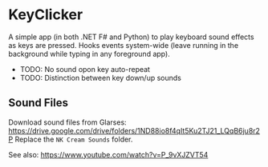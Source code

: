 # KeyClicker

A simple app (in both .NET F# and Python) to play keyboard sound effects as keys are pressed. Hooks events system-wide (leave running in the background while typing in any foreground app).

- TODO: No sound opon key auto-repeat
- TODO: Distinction between key down/up sounds

## Sound Files

Download sound files from Glarses: https://drive.google.com/drive/folders/1ND88io8f4qIt5Ku2TJ21_LQqB6ju8r2P
Replace the `NK Cream Sounds` folder.

See also: https://www.youtube.com/watch?v=P_9vXJZVT54
